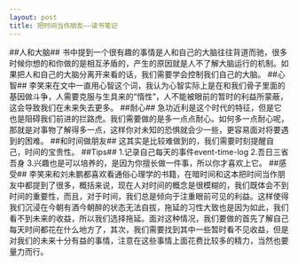 ```yaml
---
layout: post
title: 把时间当作朋友——读书笔记
---
```


<meta http-equiv="content-type" content="text/html; charset=UTF-8">
##人和大脑##
书中提到一个很有趣的事情是人和自己的大脑往往背道而驰，很多时候你想的和你做的是相互矛盾的，产生的原因就是人不了解大脑运行的机制。如果把人和自己的大脑分离开来看的话，我们需要学会控制我们自己的大脑。
##心智##
李笑来在文中一直用心智这个词，我认为心智实际上是在和我们骨子里面的基因做斗争，人需要克服与生具来的“惰性”，人不能被眼前的暂时的利益所蒙蔽，这会导致我们在未来失去更多。
##耐心##
急功近利是这个时代的特征，但是它也是阻碍我们前进的拦路虎。我们需要做的是多一点点耐心。如何多一点耐心呢，那就是对事物了解得多一点，这样你对未知的恐惧就会少一些，更容易面对将要遇到的困难。
##和时间做朋友##
这其实是比较难做到的，我们需要时刻提醒自己，时间的宝贵性。
##Tips##
1.记录自己每天的事件event-time-log   
2.吾日三省吾身   
3.兴趣也是可以培养的，是因为你擅长做一件事，所以你才喜欢上它。   
##感受##
李笑来和刘未鹏都喜欢看通俗心理学的书籍，在暗时间和这本把时间当作朋友中都提到了很多，概括来说，现在人对时间的概念是很模糊的，我们既体会不到时间的重要性，而且，对于时间，我们总是倾向于注重眼前可见的利益。这样使得我们沉浸在今朝有酒今朝醉的状态无法自拔，拖延的习性大致也是因为如此，我们看不到未来的收益，所以我们选择拖延。面对这种情况，我们要做的首先了解自己每天时间都花在什么地方了，其次，我们需要找到其中一些暂时看不见收益，但是对我们的未来十分有益的事情，注意在这些事情上面花费比较多的精力，当然也要量力而行。

